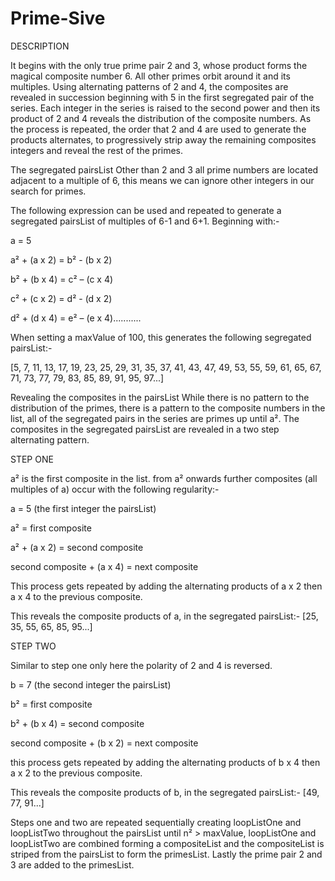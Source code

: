 # Prime-Sive
DESCRIPTION

It begins with the only true prime pair 2 and 3, whose product forms the magical composite number 6. All other primes orbit around it and its multiples. Using alternating patterns of 2 and 4, the composites are revealed in succession beginning with 5 in the first segregated pair of the series. Each integer in the series is raised to the second power and then its product of 2 and 4 reveals the distribution of the composite numbers. As the process is repeated, the order that 2 and 4 are used to generate the products alternates, to progressively strip away the remaining composites integers and reveal the rest of the primes.

The segregated pairsList 
Other than 2 and 3 all prime numbers are located adjacent to a multiple of 6, this means we can ignore other integers  in our search for primes.

The following expression can be used and repeated to generate a segregated pairsList of multiples of 6-1 and 6+1. Beginning with:- 

a = 5 

a² + (a x 2) = b² - (b x 2) 

b² + (b x 4) = c² – (c x 4) 

c² + (c x 2) = d² - (d x 2) 

d² + (d x 4) = e² – (e x 4)...........

When setting a maxValue of 100, this generates the following segregated pairsList:- 

[5, 7, 11, 13, 17, 19, 23, 25, 29, 31, 35, 37, 41, 43, 47, 49, 53, 55, 59, 61, 65, 67, 71, 73, 77, 79, 83, 85, 89, 91, 95, 97...]

Revealing the composites in the pairsList
While there is no pattern to the distribution of the primes, there is a pattern to the composite numbers in the list, all of the segregated pairs in the series are primes up until a². The composites in the segregated pairsList are revealed in a two step alternating pattern.

STEP ONE 

a² is the first composite in the list. from a² onwards further composites (all multiples of a) occur with the following regularity:- 

a = 5 (the first integer the pairsList) 

a² = first composite 

a² + (a x 2) = second composite 

second composite + (a x 4) = next composite

This process gets repeated by adding the alternating products of a x 2 then a x 4 to the previous composite.

This reveals the composite products of a, in the segregated pairsList:- [25, 35, 55, 65, 85, 95...]

STEP TWO 

Similar to step one only here the polarity of 2 and 4 is reversed. 

b = 7 (the second integer the pairsList) 

b² = first composite 

b² + (b x 4) = second composite 

second composite + (b x 2) = next composite

this process gets repeated by adding the alternating products of b x 4 then a x 2 to the previous composite.

This reveals the composite products of b, in the segregated pairsList:- [49, 77, 91...]

Steps one and two are repeated sequentially creating loopListOne and loopListTwo throughout the pairsList until n² > maxValue, loopListOne and loopListTwo are combined forming a compositeList and the compositeList is striped from the pairsList to form the primesList. Lastly the prime pair 2 and 3 are added to the primesList.
